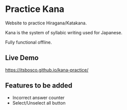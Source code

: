 # Practice Kana

Website to practice Hiragana/Katakana. 

Kana is the system of syllabic writing used for Japanese.

Fully functional offline.

## Live Demo

https://itsbosco.github.io/kana-practice/

## Features to be added

+ Incorrect answer counter
+ Select/Unselect all button
